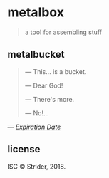 # metalbox

> a tool for assembling stuff

## metalbucket

> — This… is a bucket.
>
> — Dear God!
>
> — There's more.
>
> — No!…

*— [Expiration Date](https://www.youtube.com/watch?v=JmSqorj-EC0)*

## license
ISC © Strider, 2018.
